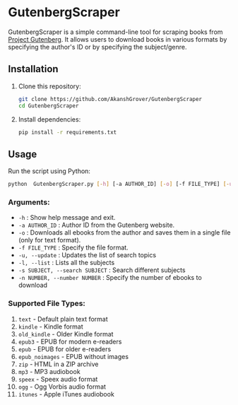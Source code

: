 # GutenbergScraper
GutenbergScraper is a simple command-line tool for scraping books from [Project Gutenberg](https://www.gutenberg.org/). It allows users to download books in various formats by specifying the author's ID or by specifying the subject/genre.

## Installation
1. Clone this repository:
      ```sh
   git clone https://github.com/AkanshGrover/GutenbergScraper
   cd GutenbergScraper
   ```
2. Install dependencies:
      ```sh
   pip install -r requirements.txt
   ```

## Usage
Run the script using Python:
```sh
python  GutenbergScraper.py [-h] [-a AUTHOR_ID] [-o] [-f FILE_TYPE] [-u] [-l] [-s SUBJECT] [-n NUMBER]
```

### Arguments:
-  `-h` : Show help message and exit.
-  `-a AUTHOR_ID` : Author ID from the Gutenberg website.
-  `-o` : Downloads all ebooks from the author and saves them in a single file (only for text format).
-  `-f FILE_TYPE` : Specify the file format.
-  `-u, --update` : Updates the list of search topics
-  `-l, --list`   : Lists all the subjects
-  `-s SUBJECT, --search SUBJECT` : Search different subjects
-  `-n NUMBER, --number NUMBER` : Specify the number of ebooks to download

### Supported File Types:
1.  `text` - Default plain text format
2.  `kindle` - Kindle format
3.  `old_kindle` - Older Kindle format
4.  `epub3` - EPUB for modern e-readers
5.  `epub` - EPUB for older e-readers
6.  `epub_noimages` - EPUB without images
7.  `zip` - HTML in a ZIP archive
8.  `mp3` - MP3 audiobook
9.  `speex` - Speex audio format
10.  `ogg` - Ogg Vorbis audio format
11.  `itunes` - Apple iTunes audiobook